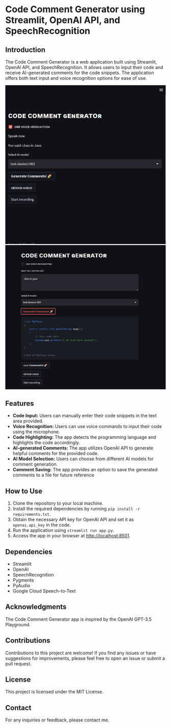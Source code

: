 # Code Comment Generator using Streamlit, OpenAI API, and SpeechRecognition

## Introduction

The Code Comment Generator is a web application built using Streamlit, OpenAI API, and SpeechRecognition. It allows users to input their code and receive AI-generated comments for the code snippets. The application offers both text input and voice recognition options for ease of use.


![Screenshot](ccg1.png)
![Screenshot](ccg2.png)


## Features

- **Code Input:** Users can manually enter their code snippets in the text area provided.
- **Voice Recognition:** Users can use voice commands to input their code using the microphone.
- **Code Highlighting:** The app detects the programming language and highlights the code accordingly.
- **AI-generated Comments:** The app utilizes OpenAI API to generate helpful comments for the provided code.
- **AI Model Selection:** Users can choose from different AI models for comment generation.
- **Comment Saving:** The app provides an option to save the generated comments to a file for future reference



## How to Use

1. Clone the repository to your local machine.
2. Install the required dependencies by running `pip install -r requirements.txt`.
3. Obtain the necessary API key for OpenAI API and set it as `openai.api_key` in the code.
4. Run the application using `streamlit run app.py`.
5. Access the app in your browser at [http://localhost:8501](http://localhost:8501).

## Dependencies

- Streamlit
- OpenAI
- SpeechRecognition
- Pygments
- PyAudio
- Google Cloud Speech-to-Text

## Acknowledgments

The Code Comment Generator app is inspired by the OpenAI GPT-3.5 Playground.

## Contributions

Contributions to this project are welcome! If you find any issues or have suggestions for improvements, please feel free to open an issue or submit a pull request.

## License

This project is licensed under the MIT License.

## Contact

For any inquiries or feedback, please contact me.
